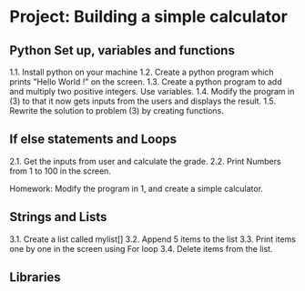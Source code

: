 # Project: Building a simple calculator 

## Python Set up, variables and functions 
1.1. Install python on your machine 
1.2. Create a python program which prints "Hello World !" on the screen. 
1.3. Create a python program to add and multiply two positive integers. Use variables. 
1.4. Modify the program in (3) to that it now gets inputs from the users and displays the result. 
1.5. Rewrite the solution to problem (3)  by creating functions.
 
## If else statements and Loops

2.1. Get the inputs from user and calculate the grade. 
2.2. Print Numbers from 1 to 100 in the screen.

Homework: Modify the program in 1, and create a simple calculator.  

## Strings and Lists
3.1. Create a list called mylist[]
3.2. Append 5 items to the list 
3.3. Print items one by one in the screen using For loop
3.4. Delete items from the list. 

## Libraries 

 




